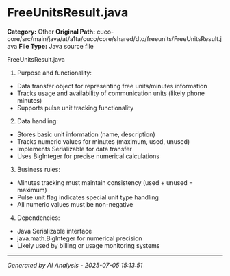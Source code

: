 # FreeUnitsResult.java

**Category:** Other
**Original Path:** cuco-core/src/main/java/at/a1ta/cuco/core/shared/dto/freeunits/FreeUnitsResult.java
**File Type:** Java source file

FreeUnitsResult.java
1. Purpose and functionality:
- Data transfer object for representing free units/minutes information
- Tracks usage and availability of communication units (likely phone minutes)
- Supports pulse unit tracking functionality

2. Data handling:
- Stores basic unit information (name, description)
- Tracks numeric values for minutes (maximum, used, unused)
- Implements Serializable for data transfer
- Uses BigInteger for precise numerical calculations

3. Business rules:
- Minutes tracking must maintain consistency (used + unused = maximum)
- Pulse unit flag indicates special unit type handling
- All numeric values must be non-negative

4. Dependencies:
- Java Serializable interface
- java.math.BigInteger for numerical precision
- Likely used by billing or usage monitoring systems

---
*Generated by AI Analysis - 2025-07-05 15:13:51*
